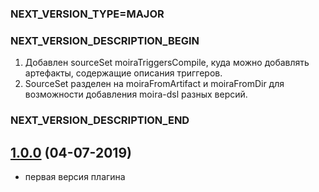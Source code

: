 ### NEXT_VERSION_TYPE=MAJOR
### NEXT_VERSION_DESCRIPTION_BEGIN
1. Добавлен sourceSet moiraTriggersCompile, куда можно добавлять артефакты, содержащие описания триггеров.
2. SourceSet разделен на moiraFromArtifact и moiraFromDir для возможности добавления moira-dsl разных версий.
### NEXT_VERSION_DESCRIPTION_END
## [1.0.0]() (04-07-2019)

* первая версия плагина